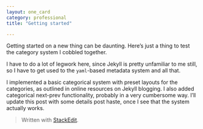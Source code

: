 ```yaml
---
layout: one_card
category: professional
title: "Getting started"

---
```


<p>Getting started on a new thing can be daunting. Here’s just a thing to test the category system I cobbled together.</p>
<p>I have to do a lot of legwork here, since Jekyll is pretty unfamiliar to me still, so I have to get used to the <code>yaml</code>-based metadata system and all that.</p>
<p>I implemented a basic categorical system with preset layouts for the categories, as outlined in online resources on Jekyll blogging. I also added categorical next-prev functionality, probably in a very cumbersome way. I’ll update this post with some details post haste, once I see that the system actually works.</p>
<blockquote>
<p>Written with <a href="https://stackedit.io/">StackEdit</a>.</p>
</blockquote>

